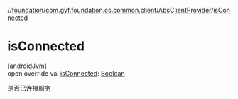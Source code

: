 //[foundation](../../../index.md)/[com.gyf.foundation.cs.common.client](../index.md)/[AbsClientProvider](index.md)/[isConnected](is-connected.md)

# isConnected

[androidJvm]\
open override val [isConnected](is-connected.md): [Boolean](https://kotlinlang.org/api/core/kotlin-stdlib/kotlin/-boolean/index.html)

是否已连接服务